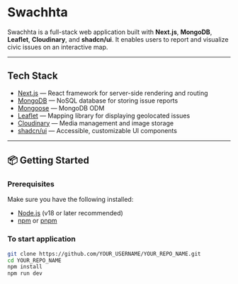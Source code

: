# Swachhta

Swachhta is a full-stack web application built with **Next.js**, **MongoDB**, **Leaflet**, **Cloudinary**, and **shadcn/ui**. It enables users to report and visualize civic issues on an interactive map.

---

##  Tech Stack

- [Next.js](https://nextjs.org/) — React framework for server-side rendering and routing
- [MongoDB](https://www.mongodb.com/) — NoSQL database for storing issue reports
- [Mongoose](https://mongoosejs.com/) — MongoDB ODM
- [Leaflet](https://leafletjs.com/) — Mapping library for displaying geolocated issues
- [Cloudinary](https://cloudinary.com/) — Media management and image storage
- [shadcn/ui](https://ui.shadcn.com/) — Accessible, customizable UI components

---

## 📦 Getting Started

### Prerequisites

Make sure you have the following installed:

- [Node.js](https://nodejs.org/) (v18 or later recommended)
- [npm](https://www.npmjs.com/) or [pnpm](https://pnpm.io/)

### To start application


   ```bash
   git clone https://github.com/YOUR_USERNAME/YOUR_REPO_NAME.git
   cd YOUR_REPO_NAME
   npm install
   npm run dev
